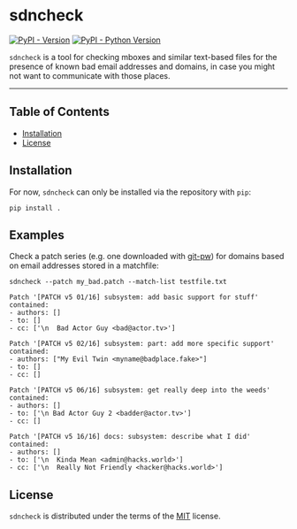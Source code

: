 # sdncheck

[![PyPI - Version](https://img.shields.io/pypi/v/sdncheck.svg)](https://pypi.org/project/sdncheck)
[![PyPI - Python Version](https://img.shields.io/pypi/pyversions/sdncheck.svg)](https://pypi.org/project/sdncheck)

`sdncheck` is a tool for checking mboxes and similar text-based files for the
presence of known bad email addresses and domains, in case you might not want to
communicate with those places.

-----

## Table of Contents

- [Installation](#installation)
- [License](#license)

## Installation

For now, `sdncheck` can only be installed via the repository with `pip`:

```console
pip install .
```

## Examples

Check a patch series (e.g. one downloaded with [git-pw](https://github.com/getpatchwork/git-pw)) for domains based on email addresses stored in a matchfile:

```console
sdncheck --patch my_bad.patch --match-list testfile.txt

Patch '[PATCH v5 01/16] subsystem: add basic support for stuff' contained:
- authors: []
- to: []
- cc: ['\n  Bad Actor Guy <bad@actor.tv>']

Patch '[PATCH v5 02/16] subsystem: part: add more specific support' contained:
- authors: ["My Evil Twin <myname@badplace.fake>"]
- to: []
- cc: []

Patch '[PATCH v5 06/16] subsystem: get really deep into the weeds' contained:
- authors: []
- to: ['\n Bad Actor Guy 2 <badder@actor.tv>']
- cc: []

Patch '[PATCH v5 16/16] docs: subsystem: describe what I did' contained:
- authors: []
- to: ['\n  Kinda Mean <admin@hacks.world>']
- cc: ['\n  Really Not Friendly <hacker@hacks.world>']
```

## License

`sdncheck` is distributed under the terms of the [MIT](https://spdx.org/licenses/MIT.html) license.
